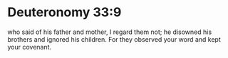 # Deuteronomy 33:9

who said of his father and mother, I regard them not; he disowned his brothers and ignored his children. For they observed your word and kept your covenant.
